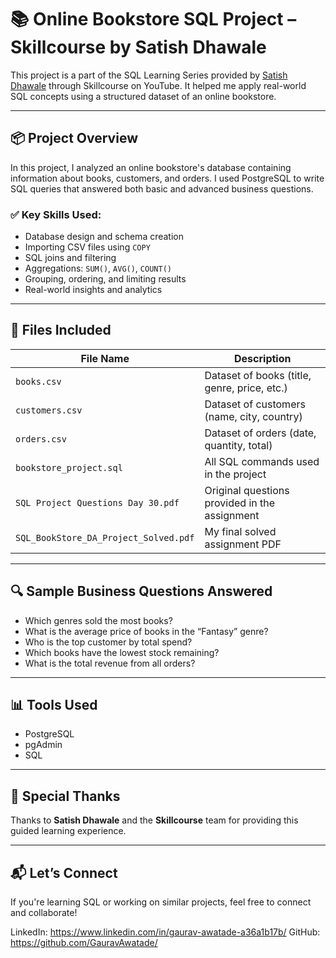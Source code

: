 # 📚 Online Bookstore SQL Project – Skillcourse by Satish Dhawale

This project is a part of the SQL Learning Series provided by [Satish Dhawale](https://www.youtube.com/@SatishDhawale) through Skillcourse on YouTube. It helped me apply real-world SQL concepts using a structured dataset of an online bookstore.

---

## 📦 Project Overview

In this project, I analyzed an online bookstore's database containing information about books, customers, and orders. I used PostgreSQL to write SQL queries that answered both basic and advanced business questions.

### ✅ Key Skills Used:
- Database design and schema creation
- Importing CSV files using `COPY`
- SQL joins and filtering
- Aggregations: `SUM()`, `AVG()`, `COUNT()`
- Grouping, ordering, and limiting results
- Real-world insights and analytics

---

## 📁 Files Included

| File Name                          | Description                                |
|-----------------------------------|--------------------------------------------|
| `books.csv`                       | Dataset of books (title, genre, price, etc.) |
| `customers.csv`                   | Dataset of customers (name, city, country) |
| `orders.csv`                      | Dataset of orders (date, quantity, total) |
| `bookstore_project.sql`           | All SQL commands used in the project       |
| `SQL Project Questions Day 30.pdf`| Original questions provided in the assignment |
| `SQL_BookStore_DA_Project_Solved.pdf` | My final solved assignment PDF         |

---

## 🔍 Sample Business Questions Answered
- Which genres sold the most books?
- What is the average price of books in the “Fantasy” genre?
- Who is the top customer by total spend?
- Which books have the lowest stock remaining?
- What is the total revenue from all orders?

---

## 📊 Tools Used
- PostgreSQL
- pgAdmin
- SQL

---

## 🙏 Special Thanks
Thanks to **Satish Dhawale** and the **Skillcourse** team for providing this guided learning experience.

---

## 📬 Let’s Connect
If you're learning SQL or working on similar projects, feel free to connect and collaborate!

LinkedIn: https://www.linkedin.com/in/gaurav-awatade-a36a1b17b/
GitHub: https://github.com/GauravAwatade/
